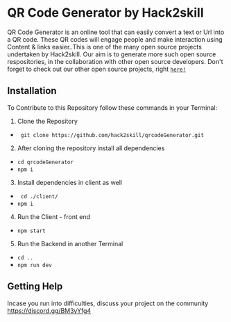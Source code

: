 # QR Code Generator by Hack2skill
QR Code Generator is an online tool that can easily convert a text or Url into a QR code.
These QR codes will engage people and make interaction using Content & links easier..This is one of the many open source projects undertaken by Hack2skill. Our aim is to generate more such open source respositories, in the collaboration with other open source developers. Don't forget to check out our other open source projects, right [`here!`](https://github.com/hack2skill)


## Installation
To Contribute to this Repository follow these commands in your Terminal:

1. Clone the Repository
- ` git clone https://github.com/hack2skill/qrcodeGenerator.git`

2. After cloning the repository install all dependencies
- `cd qrcodeGenerator`
- `npm i`

3. Install dependencies in client as well 
- ` cd ./client/`
- `npm i`

4. Run the Client - front end
 - `npm start`

5. Run the Backend in another Terminal
- `cd ..`
- `npm run dev`


## Getting Help

Incase you run into difficulties, discuss your project on the community https://discord.gg/BM3yYfg4

